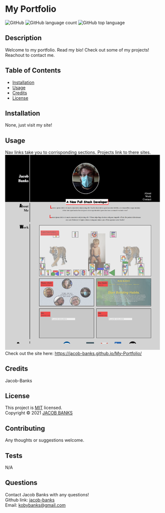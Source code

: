   # My Portfolio
  ![GitHub](https://img.shields.io/github/license/jacob-banks/my-portfolio)
  ![GitHub language count](https://img.shields.io/github/languages/count/jacob-banks/my-portfolio)
  ![GitHub top language](https://img.shields.io/github/languages/top/jacob-banks/my-portfolio)

  
  ## Description
   Welcome to my portfolio. Read my bio! Check out some of my projects! Reachout to contact me.
  
  ## Table of Contents

  * [Installation](#installation)
  * [Usage](#usage)
  * [Credits](#credits)
  * [License](#license)


  ## Installation
  None, just visit my site!
  
  ## Usage 
  Nav links take you to corrisponding sections. Projects link to there sites. 
  ![screenshot1](./assets/images/screenshot.png)
  Check out the site here: https://jacob-banks.github.io/My-Portfolio/

  ## Credits
  Jacob-Banks

  ## License

  This project is [MIT](https://choosealicense.com/licenses/mit/) licensed.<br />
  Copyright © 2021 [JACOB BANKS](https://github.com/jacob-banks) 

  

  ## Contributing
  Any thoughts or suggestions welcome.

  ## Tests
  N/A

  ## Questions
  Contact Jacob Banks with any questions!<br>
  Github link: [jacob-banks](https://github.com/jacob-banks)<br>
  Email: kobybanks@gmail.com
